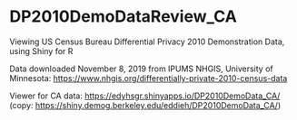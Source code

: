 # DP2010DemoDataReview_CA
Viewing US Census Bureau Differential Privacy 2010 Demonstration Data, using Shiny for R

Data downloaded November 8, 2019 from IPUMS NHGIS, University of Minnesota: https://www.nhgis.org/differentially-private-2010-census-data 

Viewer for CA data: https://edyhsgr.shinyapps.io/DP2010DemoData_CA/ 
(copy: https://shiny.demog.berkeley.edu/eddieh/DP2010DemoData_CA/) 
